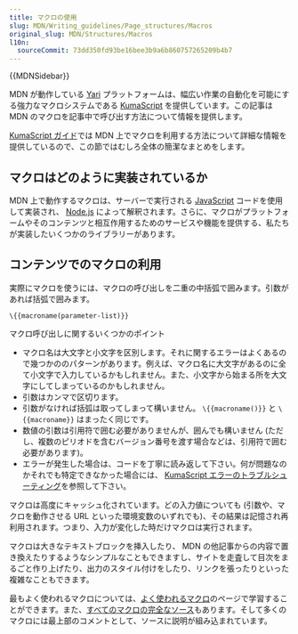 ```yaml
---
title: マクロの使用
slug: MDN/Writing_guidelines/Page_structures/Macros
original_slug: MDN/Structures/Macros
l10n:
  sourceCommit: 73dd350fd93be16bee3b9a6b860757265209b4b7
---
```

{{MDNSidebar}}

MDN が動作している [Yari](/ja/docs/MDN/Yari) プラットフォームは、幅広い作業の自動化を可能にする強力なマクロシステムである [KumaScript](/ja/docs/MDN/Tools/KumaScript) を提供しています。この記事は MDN のマクロを記事中で呼び出す方法について情報を提供します。

[KumaScript ガイド](/ja/docs/MDN/Tools/KumaScript)では MDN 上でマクロを利用する方法について詳細な情報を提供しているので、この節ではむしろ全体の簡潔なまとめをします。

## マクロはどのように実装されているか

MDN 上で動作するマクロは、サーバーで実行される [JavaScript](/ja/docs/Web/JavaScript) コードを使用して実装され、 [Node.js](https://nodejs.org/en/) によって解釈されます。さらに、マクロがプラットフォームやそのコンテンツと相互作用するためのサービスや機能を提供する、私たちが実装したいくつかのライブラリーがあります。

## コンテンツでのマクロの利用

実際にマクロを使うには、マクロの呼び出しを二重の中括弧で囲みます。引数があれば括弧で囲みます。

```plain
\{{macroname(parameter-list)}}
```

マクロ呼び出しに関するいくつかのポイント

- マクロ名は大文字と小文字を区別します。それに関するエラーはよくあるので幾つかののパターンがあります。例えば、マクロ名に大文字があるのに全て小文字で入力しているかもしれません。また、小文字から始まる所を大文字にしてしまっているのかもしれません。
- 引数はカンマで区切ります。
- 引数がなければ括弧は取ってしまって構いません。 `\{{macroname()}}` と `\{{macroname}}` はまったく同じです。
- 数値の引数は引用符で囲む必要がありませんが、囲んでも構いません (ただし、複数のピリオドを含むバージョン番号を渡す場合などは、引用符で囲む必要があります)。
- エラーが発生した場合は、コードを丁寧に読み返して下さい。何が問題なのかそれでも特定できなかった場合には、 [KumaScript エラーのトラブルシューティング](/ja/docs/MDN/Tools/KumaScript/Troubleshooting)を参照して下さい。

マクロは高度にキャッシュ化されています。どの入力値についても (引数や、マクロを動作させる URL といった環境変数のいずれでも)、その結果は記憶され再利用されます。つまり、入力が変化した時だけマクロは実行されます。

マクロは大きなテキストブロックを挿入したり、 MDN の他記事からの内容で置き換えたりするようなシンプルなこともできますし、サイトを走査して目次をまるごと作り上げたり、出力のスタイル付けをしたり、リンクを張ったりといった複雑なこともできます。

最もよく使われるマクロについては、[よく使われるマクロ](/ja/docs/MDN/Writing_guidelines/Page_structures/Macros/Commonly_used_macros)のページで学習することができます。また、[すべてのマクロの完全なソース](https://github.com/mdn/yari/tree/main/kumascript/macros)もあります。そして多くのマクロには最上部のコメントとして、ソースに説明が組み込まれています。
